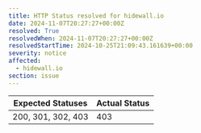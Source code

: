 ```yaml
---
title: HTTP Status resolved for hidewall.io
date: 2024-11-07T20:27:27+00:00Z
resolved: True
resolvedWhen: 2024-11-07T20:27:27+00:00Z
resolvedStartTime: 2024-10-25T21:09:43.161639+00:00
severity: notice
affected:
  - hidewall.io
section: issue
---
```


| Expected Statuses | Actual Status  |
|-------------------|----------------|
| 200, 301, 302, 403 | 403 |
